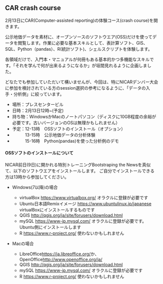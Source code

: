 ## CAR crash course

2月13日にCAR(Computer-assisted reporting)の体験コース(crash course)を開きます。

公示地価データを素材に、オープンソースのソフトウエア(OSS)だけを使ってデータを閲覧します。作業に必要な基本スキルとして、表計算ソフト、GIS、SQL、Python（pandas）、R(統計ソフト)、シェルスクリプトを体験します。

各領域だけで、入門本・マニュアルが何冊もある基本的かつ多機能なスキルです。「それを学んで何が出来るようになるか」が垣間見れるように企画しました。

どなたでも参加していただいて構いませんが、今回は、特にNICARデンバー大会に参加を検討されている方のsession選択の参考になるように、「データの入手・分析側」に絞っています。

* 場所：プレスセンタービル
* 日時：2月13日12時~(予定)
* 持ち物：WindowsかMacのノートパソコン（ディスクに10GB程度の余裕が必要です。古いバージョンのOSは無理かもしれません）
* 予定：12-13時　OSSソフトのインストール（オプション）
* 　　　13-15時　公示地価データの分析体験
* 　　　15-16時　Python(pandas)を使った分析例のデモ

#### OSSソフトのインストールについて

NICAR前日(9日)に開かれる特別トレーニングBootstraping the Newsを真似て、以下のソフトウエアをインストールします。
ご自分でインストールできる方は13時から参加してください。

* Windows(7以降)の場合
  * virtualBox <https://www.virtualbox.org/> オラクルに登録が必要です
  * Ubuntu日本語Remixイメージ <https://www.ubuntulinux.jp/japanese> virtualBoxにインストールするものです
  * QGIS <http://qgis.org/ja/site/forusers/download.html>
  * mySQL <https://www-jp.mysql.com/> オラクルに登録が必要です。Ubuntu側にインストールします
  * R <https://www.r-project.org/> 使わないかもしれません

* Macの場合
  * LibreOffice<https://ja.libreoffice.org/>か、OpenOffice<http://www.openoffice.org/ja/>
  * QGIS <http://qgis.org/ja/site/forusers/download.html>
  * mySQL <https://www-jp.mysql.com/> オラクルに登録が必要です
  * R <https://www.r-project.org/> 使わないかもしれません

